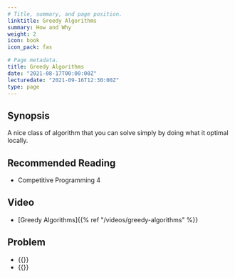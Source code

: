 ```yaml
---
# Title, summary, and page position.
linktitle: Greedy Algorithms
summary: How and Why
weight: 2
icon: book
icon_pack: fas

# Page metadata.
title: Greedy Algorithms
date: "2021-08-17T00:00:00Z"
lecturedate: "2021-09-16T12:30:00Z"
type: page 
---
```


## Synopsis

A nice class of algorithm that you can solve simply by doing what it optimal locally.

## Recommended Reading

 - Competitive Programming 4
 
## Video

 - [Greedy Algorithms]{{% ref "/videos/greedy-algorithms" %}}


## Problem

 - {{<UVa id="1659" name="10718 - Bit Mask" >}}
 - {{<UVa id="3743" name="12321 - Gas Station" >}}

